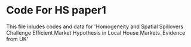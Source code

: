 # Code For HS paper1
This file inludes codes and data for 'Homogeneity and Spatial Spillovers Challenge Efficient Market Hypothesis in Local House Markets_Evidence from UK'
